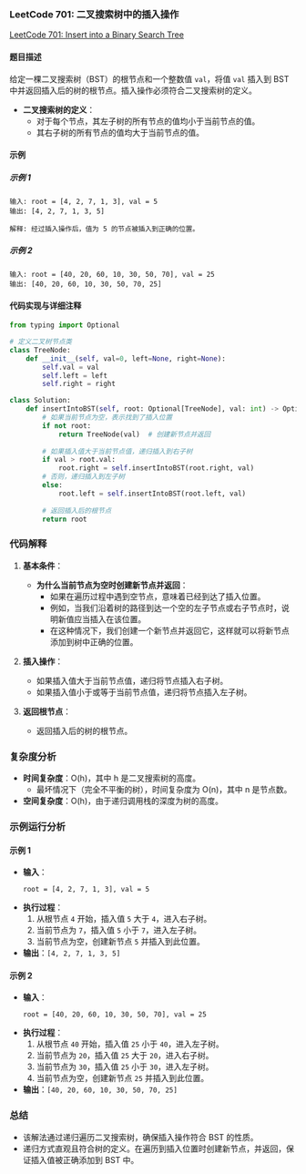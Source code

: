 ### LeetCode 701: 二叉搜索树中的插入操作
[LeetCode 701: Insert into a Binary Search Tree](https://leetcode.com/problems/insert-into-a-binary-search-tree/)

#### 题目描述
给定一棵二叉搜索树（BST）的根节点和一个整数值 `val`，将值 `val` 插入到 BST 中并返回插入后的树的根节点。插入操作必须符合二叉搜索树的定义。

- **二叉搜索树的定义**：
  - 对于每个节点，其左子树的所有节点的值均小于当前节点的值。
  - 其右子树的所有节点的值均大于当前节点的值。

#### 示例
##### 示例 1
```
输入: root = [4, 2, 7, 1, 3], val = 5
输出: [4, 2, 7, 1, 3, 5]

解释: 经过插入操作后，值为 5 的节点被插入到正确的位置。
```

##### 示例 2
```
输入: root = [40, 20, 60, 10, 30, 50, 70], val = 25
输出: [40, 20, 60, 10, 30, 50, 70, 25]
```

#### 代码实现与详细注释
```python
from typing import Optional

# 定义二叉树节点类
class TreeNode:
    def __init__(self, val=0, left=None, right=None):
        self.val = val
        self.left = left
        self.right = right

class Solution:
    def insertIntoBST(self, root: Optional[TreeNode], val: int) -> Optional[TreeNode]:
        # 如果当前节点为空，表示找到了插入位置
        if not root:
            return TreeNode(val)  # 创建新节点并返回
        
        # 如果插入值大于当前节点值，递归插入到右子树
        if val > root.val:
            root.right = self.insertIntoBST(root.right, val)
        # 否则，递归插入到左子树
        else:
            root.left = self.insertIntoBST(root.left, val)
        
        # 返回插入后的根节点
        return root
```

### 代码解释
1. **基本条件**：
   - **为什么当前节点为空时创建新节点并返回**：
     - 如果在遍历过程中遇到空节点，意味着已经到达了插入位置。
     - 例如，当我们沿着树的路径到达一个空的左子节点或右子节点时，说明新值应当插入在该位置。
     - 在这种情况下，我们创建一个新节点并返回它，这样就可以将新节点添加到树中正确的位置。
   
2. **插入操作**：
   - 如果插入值大于当前节点值，递归将节点插入右子树。
   - 如果插入值小于或等于当前节点值，递归将节点插入左子树。

3. **返回根节点**：
   - 返回插入后的树的根节点。

### 复杂度分析
- **时间复杂度**：O(h)，其中 h 是二叉搜索树的高度。
  - 最坏情况下（完全不平衡的树），时间复杂度为 O(n)，其中 n 是节点数。
- **空间复杂度**：O(h)，由于递归调用栈的深度为树的高度。

### 示例运行分析
#### 示例 1
- **输入**：
  ```
  root = [4, 2, 7, 1, 3], val = 5
  ```
- **执行过程**：
  1. 从根节点 `4` 开始，插入值 `5` 大于 `4`，进入右子树。
  2. 当前节点为 `7`，插入值 `5` 小于 `7`，进入左子树。
  3. 当前节点为空，创建新节点 `5` 并插入到此位置。
- **输出**：`[4, 2, 7, 1, 3, 5]`

#### 示例 2
- **输入**：
  ```
  root = [40, 20, 60, 10, 30, 50, 70], val = 25
  ```
- **执行过程**：
  1. 从根节点 `40` 开始，插入值 `25` 小于 `40`，进入左子树。
  2. 当前节点为 `20`，插入值 `25` 大于 `20`，进入右子树。
  3. 当前节点为 `30`，插入值 `25` 小于 `30`，进入左子树。
  4. 当前节点为空，创建新节点 `25` 并插入到此位置。
- **输出**：`[40, 20, 60, 10, 30, 50, 70, 25]`

### 总结
- 该解法通过递归遍历二叉搜索树，确保插入操作符合 BST 的性质。
- 递归方式直观且符合树的定义。在遍历到插入位置时创建新节点，并返回，保证插入值被正确添加到 BST 中。
